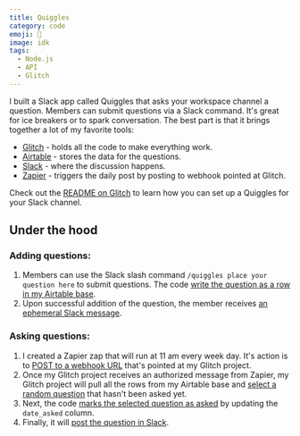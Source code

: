 ```yaml
---
title: Quiggles
category: code
emoji: 🥕
image: idk
tags:
  - Node.js
  - API
  - Glitch
---
```


I built a Slack app called Quiggles that asks your workspace channel a question. Members can submit questions via a Slack command. It's great for ice breakers or to spark conversation. The best part is that it brings together a lot of my favorite tools:

- [Glitch](https://glitch.com) - holds all the code to make everything work.
- [Airtable](https://airtable.com) - stores the data for the questions.
- [Slack](https://slack.com) - where the discussion happens.
- [Zapier](https://zapier.com) - triggers the daily post by posting to webhook pointed at Glitch.

Check out the [README on Glitch](https://glitch.com/edit/#!/quiggles?path=README.md:1:0) to learn how you can set up a Quiggles for your Slack channel.

## Under the hood

### Adding questions:

1. Members can use the Slack slash command `/quiggles place your question here` to submit questions. The code [write the question as a row in my Airtable base](https://glitch.com/edit/#!/quiggles?path=workers.js:11:0).
2. Upon successful addition of the question, the member receives [an ephemeral Slack message](https://glitch.com/edit/#!/quiggles?path=workers.js:75:0).

### Asking questions:

1. I created a Zapier zap that will run at 11 am every week day. It's action is to [POST to a webhook URL](https://glitch.com/edit/#!/quiggles?path=index.js:42:0) that's pointed at my Glitch project.
2. Once my Glitch project receives an authorized message from Zapier, my Glitch project will pull all the rows from my Airtable base and [select a random question](https://glitch.com/edit/#!/quiggles?path=workers.js:27:0) that hasn't been asked yet.
3. Next, the code [marks the selected question as asked](https://glitch.com/edit/#!/quiggles?path=workers.js:55:0) by updating the `date_asked` column.
4. Finally, it will [post the question in Slack](https://glitch.com/edit/#!/quiggles?path=workers.js:93:0).

